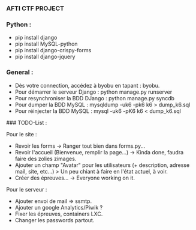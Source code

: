 ### AFTI CTF PROJECT ###

### Python : 
- pip install django
- pip install MySQL-python
- pip install django-crispy-forms
- pip install django-jquery

### General :

- Dès votre connection, accédez à byobu en tapant : byobu.
- Pour démarrer le serveur Django : python manage.py runserver
- Pour resynchroniser la BDD DJango : python manage.py syncdb
- Pour dumper la BDD MySQL : mysqldump -uk6 -pk6 k6 > dump_k6.sql
- Pour réinjecter la BDD MySQL : mysql -uk6 -pK6 k6 < dump_k6.sql

### TODO-List :

Pour le site :
- Revoir les forms -> Ranger tout bien dans forms.py...
- Revoir l'accueil (Bienvenue, remplir la page...) -> Kinda done, faudra faire des zolies zimages.
- Ajouter un champ "Avatar" pour les utilisateurs (+ description, adresse mail, site, etc...) > Un peu chiant à faire en l'état actuel, à voir. 
- Créer des épreuves... -> Everyone working on it. 

Pour le serveur :
- Ajouter envoi de mail => ssmtp.
- Ajouter un google Analytics/Piwik ?
- Fixer les épreuves, containers LXC.
- Changer les passwords partout.
